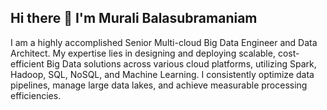 ## Hi there 👋 I'm Murali Balasubramaniam

I am a highly accomplished Senior Multi-cloud Big Data Engineer and Data Architect. My expertise lies in designing and deploying scalable, cost-efficient Big Data solutions across various cloud platforms, utilizing Spark, Hadoop, SQL, NoSQL, and Machine Learning. I consistently optimize data pipelines, manage large data lakes, and achieve measurable processing efficiencies.

<!--
**muralitheda/muralitheda** is a ✨ _special_ ✨ repository because its `README.md` (this file) appears on your GitHub profile.

Here are some ideas to get you started:

- 🔭 I’m currently working on ...
- 🌱 I’m currently learning ...
- 👯 I’m looking to collaborate on ...
- 🤔 I’m looking for help with ...
- 💬 Ask me about ...
- 📫 How to reach me: ...
- 😄 Pronouns: ...
- ⚡ Fun fact: ...
-->
